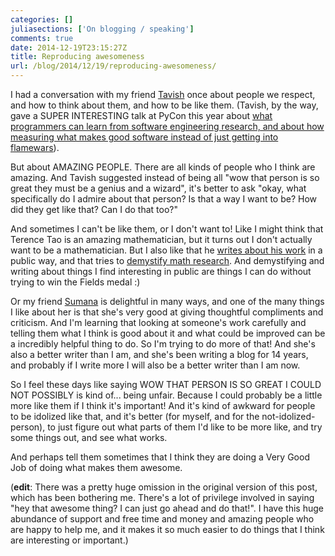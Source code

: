 ```yaml
---
categories: []
juliasections: ['On blogging / speaking']
comments: true
date: 2014-12-19T23:15:27Z
title: Reproducing awesomeness
url: /blog/2014/12/19/reproducing-awesomeness/
---
```


I had a conversation with my friend
[Tavish](http://tavisharmstrong.com/) once about people we respect, and
how to think about them, and how to be like them. (Tavish, by the way,
gave a SUPER INTERESTING talk at PyCon this year about [what programmers can learn from software engineering research, and about how measuring what makes good software instead of just getting into flamewars](http://tavisharmstrong.com/2014/04/19/the-two-solitudes-for-hackers/)).

But about AMAZING PEOPLE. There are all kinds of people who I think are
amazing. And Tavish suggested instead of being all "wow that person is
so great they must be a genius and a wizard", it's better to ask "okay,
what specifically do I admire about that person? Is that a way I want to
be? How did they get like that? Can I do that too?"

And sometimes I can't be like them, or I don't want to! Like I might
think that Terence Tao is an amazing mathematician, but it turns out I
don't actually want to be a mathematician. But I also like that he
[writes about his work](http://terrytao.wordpress.com/) in a public way,
and that tries to [demystify math research](http://terrytao.wordpress.com/career-advice/does-one-have-to-be-a-genius-to-do-maths/).
And demystifying and writing about things I find interesting in public
are things I can do without trying to win the Fields medal :)

Or my friend [Sumana](http://www.harihareswara.net/) is delightful in
many ways, and one of the many things I like about her is that she's
very good at giving thoughtful compliments and criticism. And I'm
learning that looking at someone's work carefully and telling them what
I think is good about it and what could be improved can be a incredibly
helpful thing to do. So I'm trying to do more of that! And she's also a
better writer than I am, and she's been writing a blog for 14 years, and
probably if I write more I will also be a better writer than I am now.

So I feel these days like saying WOW THAT PERSON IS SO GREAT I COULD NOT
POSSIBLY is kind of... being unfair. Because I could probably be a
little more like them if I think it's important! And it's kind of
awkward for people to be idolized like that, and it's better (for
myself, and for the not-idolized-person), to just figure out what parts
of them I'd like to be more like, and try some things out, and see what
works. 

And perhaps tell them sometimes that I think they are doing a Very Good
Job of doing what makes them awesome.

(**edit**: There was a pretty huge omission in the original version of
this post, which has been bothering me. There's a lot of privilege
involved in saying "hey that awesome thing? I can just go ahead and do
that!". I have this huge abundance of support and free time and money
and amazing people who are happy to help me, and it makes it so much
easier to do things that I think are interesting or important.)

